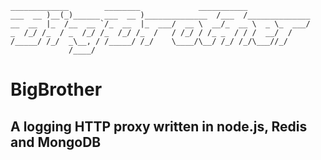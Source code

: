     _____________        ________             ___________              
    ___  __ )__(_)______ ___  __ )______________  /___  /______________
    __  __  |_  /__  __ `/_  __  |_  ___/  __ \  __/_  __ \  _ \_  ___/
    _  /_/ /_  / _  /_/ /_  /_/ /_  /   / /_/ / /_ _  / / /  __/  /    
    /_____/ /_/  _\__, / /_____/ /_/    \____/\__/ /_/ /_/\___//_/     
                 /____/                                                

# BigBrother

## A logging HTTP proxy written in node.js, Redis and MongoDB